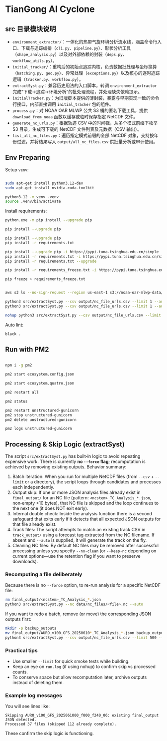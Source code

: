 
# TianGong AI Cyclone

## src 目录模块说明

- `environment_extractor/`：一体化的热带气旋环境分析流水线，涵盖命令行入口、下载与追踪编排（`cli.py`、`pipeline.py`）、形状分析工具（`shape_analysis.py`）以及对外部依赖的封装（`deps.py`、`workflow_utils.py`）。
- `initial_tracker/`：重构后的初始点追踪内核，负责数据批处理与坐标换算（`batching.py`、`geo.py`）、异常处理（`exceptions.py`）以及核心的逐时追踪逻辑（`tracker.py`、`workflow.py`）。
- `extractSyst.py`：兼容历史用法的入口脚本，转调 `environment_extractor` 完成“下载→追踪→环境分析”的批处理流程，并处理缺失依赖提示。
- `initialTracker.py`：为旧版脚本提供的薄封装，暴露与早期实现一致的命令行接口，内部直接调用 `initial_tracker` 包的组件。
- `process.py`：对 NOAA OAR MLWP 公共 S3 桶的匿名下载工具，提供 `download_from_noaa` 函数以缓存或临时保存指定 NetCDF 文件。
- `generate_nc_urls.py`：根据轨迹 CSV 中的时间戳，从多个模式前缀下枚举 S3 目录，生成可下载的 NetCDF 文件列表及元数据（CSV 输出）。
- `list_all_nc_files.py`：遍历指定模式前缀的全部 NetCDF 对象，支持按年份过滤，并将结果写入 `output/all_nc_files.csv` 供批量分析或审计使用。

## Env Preparing

Setup `venv`:

```bash

sudo apt-get install python3.12-dev
sudo apt-get install nvidia-cuda-toolkit

python3.12 -m venv .venv
source .venv/bin/activate
```

Install requirements:

```bash
python.exe -m pip install --upgrade pip

pip install --upgrade pip

pip install --upgrade pip
pip install -r requirements.txt

pip install --upgrade pip -i https://pypi.tuna.tsinghua.edu.cn/simple
pip install -r requirements.txt -i https://pypi.tuna.tsinghua.edu.cn/simple
pip install -r requirements.txt --upgrade

pip install -r requirements_freeze.txt -i https://pypi.tuna.tsinghua.edu.cn/simple

pip freeze > requirements_freeze.txt


aws s3 ls --no-sign-request --region us-east-1 s3://noaa-oar-mlwp-data/

python3 src/extractSyst.py --csv output/nc_file_urls.csv --limit 1 --auto
python3 src/extractSyst.py --csv output/nc_file_urls.csv --limit 1 --auto --no-clean

nohup python3 src/extractSyst.py --csv output/nc_file_urls.csv --limit 500 --auto > run.log 2>&1 &

```

Auto lint:
```bash
black .
```

## Run with PM2

```bash

npm i -g pm2

pm2 start ecosystem.config.json

pm2 start ecosystem.quatro.json

pm2 restart all

pm2 status

pm2 restart unstructured-gunicorn
pm2 stop unstructured-gunicorn
pm2 delete unstructured-gunicorn

pm2 logs unstructured-gunicorn
```

## Processing & Skip Logic (extractSyst)

The script `src/extractSyst.py` has built‑in logic to avoid repeating expensive work. There is currently **no `--force` flag**; recomputation is achieved by removing existing outputs. Behavior summary:

1. Batch iteration: When you run for multiple NetCDF files (from `--csv` + `--limit` or a directory), the script loops through candidates and processes each independently.
2. Output skip: If one or more JSON analysis files already exist in `final_output/` for an NC file (pattern: `<ncstem>_TC_Analysis_*.json`, non‑empty >10 bytes), that NC file is skipped and the loop continues to the next one (it does NOT exit early).
3. Internal double check: Inside the analysis function there is a second safeguard that exits early if it detects that all expected JSON outputs for that file already exist.
4. Track files: The script attempts to match an existing track CSV in `track_output/` using a forecast tag extracted from the NC filename. If absent and `--auto` is supplied, it will generate the track on the fly.
5. Cleaning NC files: By default NC files may be removed after successful processing unless you specify `--no-clean` (or `--keep-nc` depending on current options—use the retention flag if you want to preserve downloads).

### Recomputing a file deliberately
Because there is no `--force` option, to re-run analysis for a specific NetCDF file:

```bash
rm final_output/<ncstem>_TC_Analysis_*.json
python3 src/extractSyst.py --nc data/nc_files/<file>.nc --auto
```

If you want to redo a batch, remove (or move) the corresponding JSON outputs first:

```bash
mkdir -p backup_outputs
mv final_output/AURO_v100_GFS_20250610*_TC_Analysis_*.json backup_outputs/
python3 src/extractSyst.py --csv output/nc_file_urls.csv --limit 500 --auto
```

### Practical tips
- Use smaller `--limit` for quick smoke tests while building.
- Keep an eye on `run.log` (if using nohup) to confirm skip vs processed counts.
- To conserve space but allow recomputation later, archive outputs instead of deleting them.

### Example log messages
You will see lines like:
```
Skipping AURO_v100_GFS_2025061000_f000_f240_06: existing final_output JSON detected.
Processed 37 files (skipped 112 already complete).
```
These confirm the skip logic is functioning.
